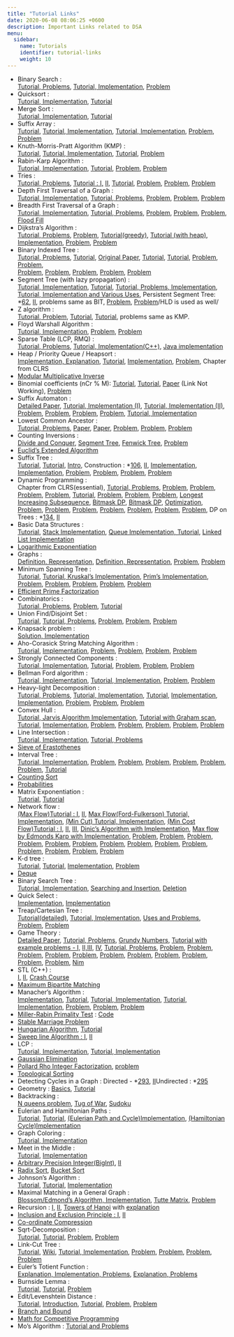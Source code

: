 ```yaml
---
title: "Tutorial Links"
date: 2020-06-08 08:06:25 +0600
description: Important Links related to DSA
menu:
  sidebar:
    name: Tutorials
    identifier: tutorial-links
    weight: 10
---
```


*   Binary Search :  
    [Tutorial, Problems](https://www.topcoder.com/community/data-science/data-science-tutorials/binary-search/), [Tutorial, Implementation](http://geeksquiz.com/binary-search/), [Problem](http://www.spoj.com/problems/AGGRCOW)
*   Quicksort :  
    [Tutorial, Implementation](http://geeksquiz.com/quick-sort/), [](http://help.topcoder.com/data-science/competing-in-algorithm-challenges/algorithm-tutorials/sorting/) [Tutorial](https://www.topcoder.com/community/competitive-programming/tutorials/sorting)
*   Merge Sort :  
    [Tutorial, Implementation](http://geeksquiz.com/merge-sort/), [](http://help.topcoder.com/data-science/competing-in-algorithm-challenges/algorithm-tutorials/sorting/) [Tutorial](https://www.topcoder.com/community/competitive-programming/tutorials/sorting)
*   Suffix Array :  
    [Tutorial](http://web.stanford.edu/class/cs97si/suffix-array.pdf), [Tutorial, Implementation](http://discuss.codechef.com/questions/21385/a-tutorial-on-suffix-arrays), [Tutorial, Implementation](http://apps.topcoder.com/forums/;jsessionid=BC99925E58CB2628CA9AA3AFC13F6593?module=Thread&start=0&threadID=627379), [Problem](http://www.spoj.com/problems/SUBST1/), [Problem](http://www.codechef.com/problems/MOU1H)
*   Knuth-Morris-Pratt Algorithm (KMP) :  
    [Tutorial](https://www.topcoder.com/community/data-science/data-science-tutorials/introduction-to-string-searching-algorithms/), [Tutorial, Implementation](http://www.geeksforgeeks.org/searching-for-patterns-set-2-kmp-algorithm/), [Tutorial](http://keithschwarz.com/interesting/code/?dir=knuth-morris-pratt), [Problem](http://www.codechef.com/problems/TASHIFT)
*   Rabin-Karp Algorithm :  
    [Tutorial, Implementation](http://www.geeksforgeeks.org/searching-for-patterns-set-3-rabin-karp-algorithm/), [](http://help.topcoder.com/data-science/competing-in-algorithm-challenges/algorithm-tutorials/introduction-to-string-searching-algorithms/) [Tutorial](https://www.topcoder.com/community/competitive-programming/tutorials/introduction-to-string-searching-algorithms/), [Problem](http://www.codechef.com/problems/SSTORY), [Problem](http://codeforces.com/problemset/problem/271/D)
*   Tries :  
    [Tutorial, Problems](https://www.topcoder.com/community/competitive-programming/tutorials/using-tries/), [Tutorial : I,](http://www.geeksforgeeks.org/trie-insert-and-search/) [II](http://www.geeksforgeeks.org/trie-delete/), [Tutorial](/q/itiddfjwqmatswsk/Tutorial-on-Trie-and-example-problems), [Problem](http://www.spoj.com/problems/SUBXOR/), [Problem](https://icpcarchive.ecs.baylor.edu/index.php?Itemid=8&category=345&option=com_onlinejudge&page=show_problem&problem=2683), [Problem](http://www.codechef.com/problems/EST)
*   Depth First Traversal of a Graph :  
    [Tutorial, Implementation](http://www.geeksforgeeks.org/depth-first-traversal-for-a-graph/), [](http://help.topcoder.com/data-science/competing-in-algorithm-challenges/algorithm-tutorials/introduction-to-graphs-and-their-data-structures-section-2/) [Tutorial, Problems](https://www.topcoder.com/community/competitive-programming/tutorials/introduction-to-graphs-and-their-data-structures-section-2/), [Problem](http://www.spoj.com/problems/PARADOX/), [Problem](http://www.spoj.com/problems/BUGLIFE/), [Problem](http://www.spoj.com/problems/PT07Z/)
*   Breadth First Traversal of a Graph :  
    [Tutorial, Implementation](http://www.geeksforgeeks.org/breadth-first-traversal-for-a-graph/), [](http://help.topcoder.com/data-science/competing-in-algorithm-challenges/algorithm-tutorials/introduction-to-graphs-and-their-data-structures-section-2/) [Tutorial, Problems](https://www.topcoder.com/community/competitive-programming/tutorials/introduction-to-graphs-and-their-data-structures-section-2/), [Problem](http://www.codechef.com/problems/DIGJUMP), [Problem](http://www.spoj.com/problems/ONEZERO/), [Problem](http://www.spoj.com/problems/NAKANJ/), [Flood Fill](http://community.topcoder.com/tc?d1=tutorials&d2=findSolution&module=Static#floodfill)
*   Dijkstra’s Algorithm :  
    [Tutorial, Problems](https://www.topcoder.com/community/competitive-programming/tutorials/introduction-to-graphs-and-their-data-structures-section-3/), [Problem](http://www.codechef.com/problems/REN2013G), [Tutorial(greedy)](http://e-maxx.ru/algo/dijkstra), [Tutorial (with heap)](http://e-maxx.ru/algo/dijkstra_sparse), [Implementation](http://zobayer.blogspot.in/2009/12/dijkstras-algorithm-in-c.html), [Problem](http://www.spoj.com/problems/EZDIJKST/), [Problem](http://www.spoj.com/problems/SHPATH/)
*   Binary Indexed Tree :  
    [Tutorial, Problems](http://community.topcoder.com/tc?d1=tutorials&d2=binaryIndexedTrees&module=Static), [Tutorial](http://codeforces.com/blog/entry/619), [Original Paper](http://citeseerx.ist.psu.edu/viewdoc/download;jsessionid=AB3AEBC0736E52FA815A3D4C633DE52F?doi=10.1.1.14.8917&rep=rep1&type=pdf), [Tutorial](http://sanugupta.wordpress.com/2014/08/29/binary-indexed-tree-fenwick-tree/), [Tutorial](http://cs.stackexchange.com/a/10541), [Problem](http://www.spoj.com/problems/HORRIBLE/), [Problem](http://www.spoj.com/problems/YODANESS/),  
    [Problem](http://www.spoj.com/problems/INVCNT/), [Problem](http://www.spoj.com/problems/NICEDAY/), [Problem](http://www.spoj.com/problems/CTRICK/), [Problem](http://www.spoj.com/problems/DQUERY/), [Problem](http://www.spoj.com/problems/MCHAOS/)
*   Segment Tree (with lazy propagation) :  
    [Tutorial, Implementation](http://se7so.blogspot.in/2012/12/segment-trees-and-lazy-propagation.html), [Tutorial](http://discuss.codechef.com/questions/38770/lazy-propagation), [Tutorial, Problems, Implementation](http://letuskode.blogspot.in/2013/01/segtrees.html), [Tutorial, Implementation and Various Uses](http://e-maxx.ru/algo/segment_tree), Persistent Segment Tree: *[62](http://blog.anudeep2011.com/persistent-segment-trees-explained-with-spoj-problems/), [II](https://discuss.codechef.com/questions/101647/persistence-made-simple-tutorial), problems same as BIT, [Problem](http://www.spoj.com/problems/HORRIBLE/), [Problem](http://www.codechef.com/problems/IDOLS)/HLD is used as well/
*   Z algorithm :  
    [Tutorial, Problem](http://codeforces.com/blog/entry/3107), [Tutorial](https://www.cs.umd.edu/class/fall2011/cmsc858s/Lec02-zalg.pdf), [Tutorial](https://ivanyu.me/blog/2013/10/15/z-algorithm/), problems same as KMP.
*   Floyd Warshall Algorithm :  
    [Tutorial, Implementation](http://www.geeksforgeeks.org/dynamic-programming-set-16-floyd-warshall-algorithm/), [Problem](http://www.spoj.com/problems/AMR11F/), [Problem](http://community.topcoder.com/stat?c=problem_statement&pm=2356)
*   Sparse Table (LCP, RMQ) :  
    [Tutorial, Problems](https://www.topcoder.com/community/data-science/data-science-tutorials/range-minimum-query-and-lowest-common-ancestor/), [Tutorial, Implementation(C++)](http://mayanknatani.wordpress.com/2013/07/15/range-minimum-query/), [Java implementation](https://sites.google.com/site/indy256/algo/sparse_table_rmq)
*   Heap / Priority Queue / Heapsort :  
    [Implementation, Explanation](http://www.sourcetricks.com/2011/06/c-heaps.html#.U9z8J_mSzfc), [Tutorial](http://pages.cs.wisc.edu/~vernon/cs367/notes/11.PRIORITY-Q.html), [Implementation](http://www.cprogramming.com/tutorial/computersciencetheory/heapcode.html), [Problem](http://www.codechef.com/problems/REVERSE), Chapter from CLRS
*   [Modular Multiplicative Inverse](http://comeoncodeon.wordpress.com/2011/10/09/modular-multiplicative-inverse/)
*   Binomial coefficients (nCr % M): [Tutorial](http://discuss.codechef.com/questions/3869/best-known-algos-for-calculating-ncr-m), [Tutorial](http://fishi.devtail.io/weblog/2015/06/25/computing-large-binomial-coefficients-modulo-prime-non-prime/), [Paper](https://www.dropbox.com/s/h7665pcqto17pl4/BinCoeff.pdf) (Link Not Working), [Problem](https://www.codechef.com/problems/SANDWICH)
*   Suffix Automaton :  
    [Detailed Paper](http://www.cs.nyu.edu/~mohri/pub/nfac.pdf), [Tutorial, Implementation (I)](http://www.geeksforgeeks.org/searching-for-patterns-set-5-finite-automata/), [Tutorial, Implementation (II)](http://www.geeksforgeeks.org/pattern-searching-set-5-efficient-constructtion-of-finite-automata/), [Problem](http://www.codechef.com/problems/SUBQUERY), [Problem](http://www.codechef.com/problems/TSUBSTR), [Problem](http://www.codechef.com/problems/SSTORY), [Problem](http://www.codechef.com/problems/MOU1H), [Tutorial, Implementation](http://e-maxx.ru/algo/suffix_automata)
*   Lowest Common Ancestor :  
    [Tutorial, Problems](http://www.topcoder.com/tc?d1=tutorials&d2=lowestCommonAncestor&module=Static), [Paper](http://www14.informatik.tu-muenchen.de/konferenzen/Jass08/courses/1/moufatich/El_Moufatich_Paper.pdf), [Paper](http://ab.inf.uni-tuebingen.de/people/fischer/lsa.pdf), [Problem](http://www.codechef.com/LTIME14/problems/TALCA), [Problem](http://www.spoj.com/problems/LCA/), [Problem](http://www.codechef.com/problems/TRIPS)
*   Counting Inversions :  
    [Divide and Conquer](http://www.geeksforgeeks.org/counting-inversions/), [Segment Tree](/How-to-count-inversions-using-Segment-Tree-of-a-given-array), [Fenwick Tree](http://pavelsimo.blogspot.in/2012/09/counting-inversions-in-array-using-BIT.html), [Problem](http://www.codechef.com/problems/DYNAINV)
*   [Euclid’s Extended Algorithm](http://discuss.codechef.com/questions/20842/a-tutorial-on-the-extended-euclids-algorithm)
*   Suffix Tree :  
    [Tutorial](http://stackoverflow.com/questions/9452701/ukkonens-suffix-tree-algorithm-in-plain-english), [Tutorial](http://marknelson.us/1996/08/01/suffix-trees/), [Intro](http://www.geeksforgeeks.org/pattern-searching-set-8-suffix-tree-introduction/), Construction : *[106](http://www.geeksforgeeks.org/ukkonens-suffix-tree-construction-part-1/), [II](http://www.geeksforgeeks.org/ukkonens-suffix-tree-construction-part-2/), [Implementation](http://marknelson.us/attachments/1996/suffix-trees/stree2006.cpp), [Implementation](http://www.sanfoundry.com/cpp-program-implement-suffix-tree/), [Problem](http://www.spoj.com/problems/LCS/), [Problem](http://www.codechef.com/OCT11/problems/REPSTR), [Problem](http://www.spoj.com/problems/BEADS/), [Problem](http://www.codechef.com/problems/TASTR)
*   Dynamic Programming :  
    Chapter from CLRS(essential), [](http://help.topcoder.com/data-science/competing-in-algorithm-challenges/algorithm-tutorials/dynamic-programming-from-novice-to-advanced/) [Tutorial, Problems](https://www.topcoder.com/community/competitive-programming/tutorials/dynamic-programming-from-novice-to-advanced/), [Problem](http://www.codechef.com/problems/LEPAINT), [Problem](http://www.codechef.com/problems/COINS), [Problem](http://www.codechef.com/problems/MARCHA1), [Problem](http://discuss.codechef.com/questions/47239/frogv-editorial), [Tutorial](/Are-there-any-good-resources-or-tutorials-for-dynamic-programming-DP-besides-the-TopCoder-tutorial), [Problem](http://www.codechef.com/problems/TSHIRTS), [Problem](http://community.topcoder.com/stat?c=problem_statement&pm=11566), [Problem](http://www.spoj.com/problems/SOCOLA/), [Longest Increasing Subsequence](http://www.geeksforgeeks.org/longest-monotonically-increasing-subsequence-size-n-log-n/), [Bitmask DP](http://codeforces.com/blog/entry/337), [Bitmask DP](http://www.ugrad.cs.ubc.ca/~cs490/sec202/notes/dp/DP%202.pdf), [Optimization](http://codeforces.com/blog/entry/8219), [Problem](http://www.spoj.com/problems/TRSTAGE/), [Problem](http://www.spoj.com/problems/LAZYCOWS/), [Problem](http://www.spoj.com/problems/HIST2/), [Problem](http://www.spoj.com/problems/MKPAIRS/), [Problem](http://www.spoj.com/problems/NKLEAVES/), [Problem](http://www.spoj.com/problems/DRAGON2/), [Problem](http://codeforces.com/contest/461/problem/B), DP on Trees : *[134](http://www.iarcs.org.in/inoi/online-study-material/topics/dp-trees.php), [II](http://www.cs.berkeley.edu/~vazirani/s99cs170/notes/dynamic2.pdf)
*   Basic Data Structures :  
    [Tutorial](https://www.topcoder.com/community/competitive-programming/tutorials/data-structures/), [Stack Implementation](https://www.cs.bu.edu/teaching/c/stack/array/), [Queue Implementation, Tutorial](http://geeksquiz.com/queue-set-1introduction-and-array-implementation/), [Linked List Implementation](http://codingfreak.blogspot.com/2009/08/implementation-of-singly-linked-list-in.html)
*   [Logarithmic Exponentiation](http://discuss.codechef.com/questions/20451/a-tutorial-on-fast-modulo-multiplication-exponential-squaring)
*   Graphs :  
    [Definition, Representation](http://discuss.codechef.com/questions/17801/introduction-to-graphs-definitions-traversal-depth-first-search), [](http://help.topcoder.com/data-science/competing-in-algorithm-challenges/algorithm-tutorials/introduction-to-graphs-and-their-data-structures-section-1/) [Definition, Representation](https://www.topcoder.com/community/competitive-programming/tutorials/introduction-to-graphs-and-their-data-structures-section-1/), [Problem](http://www.codechef.com/problems/DRGHTS), [Problem](http://www.codechef.com/problems/DIREL)
*   Minimum Spanning Tree :  
    [Tutorial](https://www.ics.uci.edu/~eppstein/161/960206.html), [Tutorial, Kruskal’s Implementation](http://www.geeksforgeeks.org/greedy-algorithms-set-2-kruskals-minimum-spanning-tree-mst/), [Prim’s Implementation](http://www.geeksforgeeks.org/greedy-algorithms-set-5-prims-minimum-spanning-tree-mst-2/), [Problem](http://www.spoj.com/problems/MST/), [Problem](http://www.spoj.com/problems/CSTREET/), [Problem](http://www.spoj.com/problems/BLINNET/), [Problem](http://community.topcoder.com/stat?c=problem_statement&pm=7921&rd=10765), [Problem](http://community.topcoder.com/stat?c=problem_statement&pm=7643&rd=12058)
*   [Efficient Prime Factorization](http://www.geeksforgeeks.org/print-all-prime-factors-of-a-given-number/)
*   Combinatorics :  
    [Tutorial, Problems](https://www.topcoder.com/community/competitive-programming/tutorials/basics-of-combinatorics/), [Problem](http://www.codechef.com/problems/BINTOUR), [Tutorial](http://apps.topcoder.com/forums/?mc=13&module=Thread&start=0&threadID=334598#335550)
*   Union Find/Disjoint Set :  
    [Tutorial](http://www.cs.cornell.edu/~wdtseng/icpc/notes/graph_part4.pdf), [Tutorial, Problems](http://community.topcoder.com/tc?d1=tutorials&d2=disjointDataStructure&module=Static), [Problem](http://www.codechef.com/problems/DISHOWN), [Problem](http://www.spoj.com/problems/BLINNET/), [Problem](http://www.spoj.com/problems/CHAIN/)
*   Knapsack problem :  
    [Solution, Implementation](http://www.geeksforgeeks.org/dynamic-programming-set-10-0-1-knapsack-problem/)
*   Aho-Corasick String Matching Algorithm :  
    [Tutorial](http://www.cs.sun.ac.za/~lvzijl/courses/rw778/autappl/crous-hw2.pdf), [Implementation](https://gist.github.com/andmej/1233426), [Problem](http://www.codechef.com/problems/FAVNUM), [Problem](http://community.topcoder.com/stat?c=problem_statement&pm=11514&rd=14544), [Problem](http://community.topcoder.com/stat?c=problem_statement&pm=6017), [Problem](http://www.spoj.com/problems/WPUZZLES/)
*   Strongly Connected Components :  
    [Tutorial, Implementation](http://www.geeksforgeeks.org/strongly-connected-components/), [Tutorial](http://www.cs.berkeley.edu/~vazirani/s99cs170/notes/lec12.pdf), [Problem](http://www.spoj.com/problems/BOTTOM/), [Problem](http://www.spoj.com/problems/BREAK/), [Problem](http://community.topcoder.com/stat?c=problem_statement&pm=8488&rd=11125)
*   Bellman Ford algorithm :  
    [Tutorial, Implementation](http://www.geeksforgeeks.org/dynamic-programming-set-23-bellman-ford-algorithm/), [Tutorial, Implementation](http://compprog.wordpress.com/2007/11/29/one-source-shortest-path-the-bellman-ford-algorithm/), [Problem](http://community.topcoder.com/stat?c=problem_statement&pm=10580), [Problem](http://codeforces.com/problemset/problem/346/D)
*   Heavy-light Decomposition :  
    [Tutorial, Problems](http://e-maxx.ru/algo/heavy_light), [Tutorial, Implementation](http://blog.anudeep2011.com/heavy-light-decomposition/), [Tutorial](http://wcipeg.com/wiki/Heavy-light_decomposition), [Implementation](http://apps.topcoder.com/forums/?mc=8&module=Thread&start=0&threadID=796128), [Implementation](http://pastie.org/private/ozpqitws20ylrj8a57tog), [Problem](http://www.spoj.com/problems/QTREE6/), [Problem](http://www.codechef.com/problems/PUSHFLOW), [Problem](http://www.codechef.com/problems/GERALD2)
*   Convex Hull :  
    [Tutorial, Jarvis Algorithm Implementation](http://www.geeksforgeeks.org/convex-hull-set-1-jarviss-algorithm-or-wrapping/), [Tutorial with Graham scan](http://www.geeksforgeeks.org/convex-hull-set-2-graham-scan/), [Tutorial](https://www.topcoder.com/community/data-science/data-science-tutorials/geometry-concepts-line-intersection-and-its-applications/), [Implementation](http://stanford.edu/~liszt90/acm/notebook.html#file8), [Problem](https://www.topcoder.com/stat?c=problem_statement&pm=3996&rd=7224), [Problem](http://codeforces.com/problemset/problem/166/B), [Problem](http://community.topcoder.com/stat?c=problem_statement&pm=1960&rd=4670), [Problem](http://acm.timus.ru/problem.aspx?num=1185&space=1), [Problem](http://www.spoj.com/problems/BSHEEP/)
*   Line Intersection :  
    [Tutorial, Implementation](http://www.geeksforgeeks.org/check-if-two-given-line-segments-intersect/), [](http://help.topcoder.com/data-science/competing-in-algorithm-challenges/algorithm-tutorials/geometry-concepts-line-intersection-and-its-applications/) [Tutorial, Problems](https://www.topcoder.com/community/competitive-programming/tutorials/geometry-concepts-line-intersection-and-its-applications/)
*   [Sieve of Erastothenes](http://www.geeksforgeeks.org/sieve-of-eratosthenes/)
*   Interval Tree :  
    [Tutorial, Implementation](http://www.geeksforgeeks.org/interval-tree/), [Problem](http://www.codechef.com/problems/FLIPCOIN/), [Problem](http://www.spoj.com/problems/THRBL/), [Problem](http://www.spoj.com/problems/LITE/), [Problem](http://www.spoj.com/problems/FREQUENT/), [Problem](http://www.spoj.com/problems/GSS1/), [Problem](http://www.spoj.com/problems/GSS3/), [Tutorial](http://www.dgp.toronto.edu/people/JamesStewart/378notes/22intervals/)
*   [Counting Sort](http://www.geeksforgeeks.org/counting-sort/)
*   [Probabilities](https://www.topcoder.com/community/competitive-programming/tutorials/understanding-probabilities/)
*   Matrix Exponentiation :  
    [Tutorial](http://discuss.codechef.com/questions/2335/building-up-the-recurrence-matrix-to-compute-recurrences-in-ologn-time), [Tutorial](http://zobayer.blogspot.in/2010/11/matrix-exponentiation.html)
*   Network flow :  
    [(Max Flow)Tutorial : I](https://www.topcoder.com/community/competitive-programming/tutorials/maximum-flow-section-1/)[,](http://help.topcoder.com/data-science/competing-in-algorithm-challenges/algorithm-tutorials/maximum-flow-section-1/) [II](http://community.topcoder.com/tc?d1=tutorials&d2=maxFlow2&module=Static), [Max Flow(Ford-Fulkerson) Tutorial, Implementation](http://www.geeksforgeeks.org/ford-fulkerson-algorithm-for-maximum-flow-problem/), [(Min Cut) Tutorial, Implementation](http://www.geeksforgeeks.org/minimum-cut-in-a-directed-graph/), [(Min Cost Flow)Tutorial : I,](http://community.topcoder.com/tc?d1=tutorials&d2=minimumCostFlow1&module=Static) [II](https://www.topcoder.com/community/competitive-programming/tutorials/minimum-cost-flow-part-two-algorithms/)[,](http://help.topcoder.com/data-science/competing-in-algorithm-challenges/algorithm-tutorials/minimum-cost-flow-part-2-algorithms/) [III](https://www.topcoder.com/community/competitive-programming/tutorials/minimum-cost-flow-part-three-applications/), [Dinic’s Algorithm with Implementation](http://e-maxx.ru/algo/dinic), [Max flow by Edmonds Karp with Implementation](http://e-maxx.ru/algo/edmonds_karp), [Problem](http://www.codechef.com/problems/TWOCOMP), [Problem](http://www.codechef.com/problems/LONGART), [Problem](http://www.codechef.com/problems/ANUBTT), [Problem](http://www.codechef.com/problems/ORDERAAM), [Problem](http://www.codechef.com/problems/PARADE), [Problem](http://www.codechef.com/problems/CAKE2AM), [Problem](http://www.spoj.com/problems/EN/), [Problem](http://www.spoj.com/problems/POTHOLE/), [Problem](http://www.spoj.com/problems/SCITIES/), [Problem](http://www.spoj.com/problems/GREED/), [Problem](http://www.spoj.com/problems/TOURS/), [Problem](http://community.topcoder.com/stat?c=problem_statement&pm=1931&rd=4709), [Problem](http://community.topcoder.com/stat?c=problem_statement&pm=2852&rd=5075), [Problem](http://community.topcoder.com/stat?c=problem_statement&pm=3530&rd=6535)
*   K-d tree :  
    [Tutorial](http://web.stanford.edu/class/cs106l/handouts/assignment-3-kdtree.pdf), [Tutorial](http://www.autonlab.org/autonweb/14665/version/2/part/5/data/moore-tutorial.pdf?branch=main&language=en), [Implementation](http://rosettacode.org/wiki/K-d_tree), [Problem](http://www.spoj.com/problems/GANNHAT/)
*   [Deque](http://www.sourcetricks.com/2011/06/c-deque.html#.U--v__mSzfc)
*   Binary Search Tree :  
    [Tutorial, Implementation](http://www.sourcetricks.com/2011/06/binary-search-trees-in-c.html#.U--wAvmSzfc), [Searching and Insertion](http://geeksquiz.com/binary-search-tree-set-1-search-and-insertion/), [Deletion](http://geeksquiz.com/binary-search-tree-set-2-delete/)
*   Quick Select :  
    [Implementation](http://www.sourcetricks.com/2011/06/quick-select.html#.U_CQ0_mSzfc), [Implementation](http://rosettacode.org/wiki/Quickselect_algorithm#C.2B.2B)
*   Treap/Cartesian Tree :  
    [Tutorial(detailed)](http://habrahabr.ru/post/101818/), [Tutorial, Implementation](http://e-maxx.ru/algo/treap), [Uses and Problems](http://codeforces.com/blog/entry/3767), [Problem](http://www.codechef.com/problems/CARDSHUF/), [Problem](http://www.codechef.com/problems/CHEFC)
*   Game Theory :  
    [Detailed Paper](http://www.math.ucla.edu/~tom/Game_Theory/comb.pdf), [Tutorial, Problems](http://community.topcoder.com/tc?d1=tutorials&d2=algorithmGames&module=Static), [Grundy Numbers](http://letuskode.blogspot.ch/2014/08/grundy-numbers.html), [Tutorial with example problems - I,](http://www.thelearningpoint.net/home/mathematics/an-introduction-to-game-theory) [II,](http://www.thelearningpoint.net/home/mathematics/a-totorial-on-extensive-games-with-problems-and-solutions)[III,](http://www.thelearningpoint.net/home/mathematics/bayesian-games---games-with-incomplete-information) [IV](http://www.thelearningpoint.net/home/mathematics/repeated-games---tutorial-and-solved-problems), [Tutorial, Problems](http://www.codechef.com/wiki/tutorial-game-theory), [Problem](http://www.spoj.com/problems/NGM/), [Problem](http://www.spoj.com/problems/MCOINS/), [Problem](http://www.spoj.com/problems/QCJ3/), [Problem](http://www.spoj.com/problems/RESN04/), [Problem](http://www.spoj.com/problems/MMMGAME/), [Problem](http://www.spoj.com/problems/PEBBMOV/), [Problem](http://www.codechef.com/problems/CHEFBRO), [Problem](http://www.spoj.com/problems/HUBULLU/), [Problem](http://www.codechef.com/problems/BIGPIZA), [Problem](http://codeforces.com/contest/87/problem/C), [Problem](http://www.spoj.com/problems/CRSCNTRY/), [Nim](http://codeforces.com/blog/entry/3657)
*   STL (C++) :  
    [I](https://www.topcoder.com/community/competitive-programming/tutorials/power-up-c-with-the-standard-template-library-part-1/)[,](http://help.topcoder.com/data-science/competing-in-algorithm-challenges/algorithm-tutorials/power-up-c-with-the-standard-template-library-part-i/) [II](https://www.topcoder.com/community/competitive-programming/tutorials/power-up-c-with-the-standard-template-library-part-2/), [Crash Course](http://community.topcoder.com/tc?d1=features&d2=082803&module=Static)
*   [Maximum Bipartite Matching](http://www.geeksforgeeks.org/maximum-bipartite-matching/)
*   Manacher’s Algorithm :  
    [Implementation](http://leetcode.com/2011/11/longest-palindromic-substring-part-ii.html), [Tutorial](http://tarokuriyama.com/projects/palindrome2.php), [Tutorial, Implementation](http://tristan-interview.blogspot.in/2011/11/longest-palindrome-substring-manachers.html), [Tutorial, Implementation](http://e-maxx.ru/algo/palindromes_count), [Problem](http://acm.timus.ru/problem.aspx?num=1937&space=1), [Problem](http://www.spoj.com/problems/LPS/), [Problem](http://www.spoj.com/problems/MSUBSTR/)
*   [Miller-Rabin Primality Test](http://community.topcoder.com/tc?d1=tutorials&d2=primalityTesting&module=Static) : [Code](http://rosettacode.org/wiki/Miller-Rabin_primality_test#C)
*   [Stable Marriage Problem](http://www.geeksforgeeks.org/stable-marriage-problem/)
*   [Hungarian Algorithm](http://community.topcoder.com/tc?d1=tutorials&d2=hungarianAlgorithm&module=Static), [Tutorial](https://math.uc.edu/~halpern/Linear.progr.folder/Handouts.lp.02/Hungarian.algorithm.pdf)
*   [Sweep line Algorithm : I](https://www.topcoder.com/tc?d1=tutorials&d2=lineSweep&module=Static), [II](http://www.geeksforgeeks.org/given-a-set-of-line-segments-find-if-any-two-segments-intersect/)
*   LCP :  
    [Tutorial, Implementation](http://codeforces.com/blog/entry/12796#comment-175287), [Tutorial, Implementation](http://e-maxx.ru/algo/suffix_array#7)
*   [Gaussian Elimination](http://compprog.wordpress.com/2007/12/11/gaussian-elimination/)
*   [Pollard Rho Integer Factorization](http://www.cs.colorado.edu/~srirams/classes/doku.php/pollard_rho_tutorial), [problem](http://www.spoj.com/problems/FACT1/)
*   [Topological Sorting](http://www.geeksforgeeks.org/topological-sorting/)
*   Detecting Cycles in a Graph : Directed - *[293](http://www.geeksforgeeks.org/detect-cycle-in-a-graph/), [II](http://www.geeksforgeeks.org/union-find/)Undirected : *[295](http://www.geeksforgeeks.org/detect-cycle-undirected-graph/)
*   Geometry : [Basics](https://www.topcoder.com/community/competitive-programming/tutorials/geometry-concepts-basic-concepts/), [Tutorial](http://web.stanford.edu/class/cs97si/09-computational-geometry.pdf)
*   Backtracking :  
    [N queens problem](http://www.geeksforgeeks.org/backtracking-set-3-n-queen-problem/), [Tug of War](http://www.geeksforgeeks.org/tug-of-war/), [Sudoku](http://www.geeksforgeeks.org/backtracking-set-7-suduku/)
*   Eulerian and Hamiltonian Paths :  
    [Tutorial](http://www.cs.sfu.ca/~ggbaker/zju/math/euler-ham.html#ham), [Tutorial](http://www.csd.uoc.gr/~hy583/papers/ch14.pdf), [(Eulerian Path and Cycle)Implementation](http://www.geeksforgeeks.org/eulerian-path-and-circuit/), [(Hamiltonian Cycle)Implementation](http://www.geeksforgeeks.org/backtracking-set-7-hamiltonian-cycle/)
*   Graph Coloring :  
    [Tutorial, Implementation](http://algorithm.daqwest.com/search?search=Coloring+algorithm)
*   Meet in the Middle :  
    [Tutorial](http://www.infoarena.ro/blog/meet-in-the-middle), [Implementation](https://sites.google.com/site/indy256/algo/meet-in-the-middle)
*   [Arbitrary Precision Integer(BigInt)](http://pastebin.com/aQ8NJ197), [II](https://github.com/anudeep2011/programming/blob/master/bigint.cpp)
*   [Radix Sort](http://www.geeksforgeeks.org/radix-sort/), [Bucket Sort](http://www.geeksforgeeks.org/bucket-sort-2/)
*   Johnson’s Algorithm :  
    [Tutorial](http://www.geeksforgeeks.org/johnsons-algorithm/), [Tutorial](http://en.wikipedia.org/wiki/Johnson's_algorithm), [Implementation](https://gist.github.com/ashleyholman/6793360)
*   Maximal Matching in a General Graph :  
    [Blossom/Edmond’s Algorithm, Implementation](http://e-maxx.ru/algo/matching_edmonds), [Tutte Matrix](http://e-maxx.ru/algo/tutte_matrix), [Problem](http://www.codechef.com/problems/SEAGRP)
*   Recursion : [I,](http://community.topcoder.com/tc?d1=tutorials&d2=recursionPt1&module=Static) [II](http://community.topcoder.com/tc?d1=tutorials&d2=recursionPt2&module=Static), [Towers of Hanoi](http://geeksquiz.com/c-program-for-tower-of-hanoi/) with [explanation](http://en.wikipedia.org/wiki/Tower_of_Hanoi#Recursive_solution)
*   [Inclusion and Exclusion Principle : I](http://apps.topcoder.com/forums/?module=Thread&start=0&threadID=685138), [II](http://e-maxx.ru/algo/inclusion_exclusion_principle)
*   [Co-ordinate Compression](/What-is-coordinate-compression-and-what-is-it-used-for)
*   Sqrt-Decomposition :  
    [Tutorial](http://e-maxx.ru/algo/sqrt_decomposition), [Tutorial](http://sysmagazine.com/posts/138946/), [Problem](http://www.spoj.com/problems/RACETIME/), [Problem](http://www.codechef.com/problems/GERALD07)
*   Link-Cut Tree :  
    [Tutorial](http://www.cs.cmu.edu/~sleator/papers/dynamic-trees.pdf), [Wiki](http://en.wikipedia.org/wiki/Link/cut_tree), [Tutorial, Implementation](http://www.cs.cmu.edu/~avrim/451f12/lectures/lect1009-linkcut.txt), [Problem](http://www.codechef.com/problems/QTREE6), [Problem](http://www.spoj.com/problems/DYNACON1/), [Problem](http://www.spoj.com/problems/DYNALCA/), [Problem](http://codeforces.com/contest/117/problem/E)
*   Euler’s Totient Function :  
    [Explanation, Implementation, Problems](http://e-maxx.ru/algo/euler_function), [Explanation, Problems](http://community.topcoder.com/tc?d1=tutorials&d2=primeNumbers&module=Static)
*   Burnside Lemma :  
    [Tutorial](http://e-maxx.ru/algo/burnside_polya), [Tutorial](http://petr-mitrichev.blogspot.in/2008/11/burnsides-lemma.html), [Problem](http://community.topcoder.com/stat?c=problem_statement&pm=9975)
*   Edit/Levenshtein Distance :  
    [Tutorial](https://web.stanford.edu/class/cs124/lec/med.pdf), [Introduction](http://en.wikipedia.org/wiki/Wagner%E2%80%93Fischer_algorithm), [Tutorial](http://www.csse.monash.edu.au/~lloyd/tildeAlgDS/Dynamic/Edit/), [Problem](http://www.codechef.com/problems/SEATSR), [Problem](http://www.spoj.com/problems/EDIST/)
*   [Branch and Bound](http://www.academic.marist.edu/~jzbv/algorithms/Branch%20and%20Bound.htm)
*   [Math for Competitive Programming](http://community.topcoder.com/tc?d1=tutorials&d2=math_for_topcoders&module=Static)
*   Mo’s Algorithm : [Tutorial and Problems](http://blog.anudeep2011.com/mos-algorithm/)
